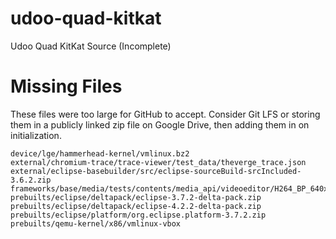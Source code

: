 # udoo-quad-kitkat

Udoo Quad KitKat Source (Incomplete)

# Missing Files

These files were too large for GitHub to accept. Consider Git LFS or storing them in a publicly linked zip file on Google Drive, then adding them in on initialization.

    device/lge/hammerhead-kernel/vmlinux.bz2
    external/chromium-trace/trace-viewer/test_data/theverge_trace.json
    external/eclipse-basebuilder/src/eclipse-sourceBuild-srcIncluded-3.6.2.zip
    frameworks/base/media/tests/contents/media_api/videoeditor/H264_BP_640x480_15fps_384kbps_60_0.mp4
    prebuilts/eclipse/deltapack/eclipse-3.7.2-delta-pack.zip
    prebuilts/eclipse/deltapack/eclipse-4.2.2-delta-pack.zip
    prebuilts/eclipse/platform/org.eclipse.platform-3.7.2.zip
    prebuilts/qemu-kernel/x86/vmlinux-vbox

